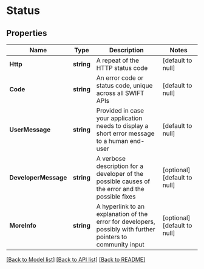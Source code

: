 # Status

## Properties
Name | Type | Description | Notes
------------ | ------------- | ------------- | -------------
**Http** | **string** | A repeat of the HTTP status code | [default to null]
**Code** | **string** | An error code or status code, unique across all SWIFT APIs | [default to null]
**UserMessage** | **string** | Provided in case your application needs to display a short error message to a human end-user | [default to null]
**DeveloperMessage** | **string** | A verbose description for a developer of the possible causes of the error and the possible fixes | [optional] [default to null]
**MoreInfo** | **string** | A hyperlink to an explanation of the error for developers, possibly with further pointers to community input | [optional] [default to null]

[[Back to Model list]](../README.md#documentation-for-models) [[Back to API list]](../README.md#documentation-for-api-endpoints) [[Back to README]](../README.md)

